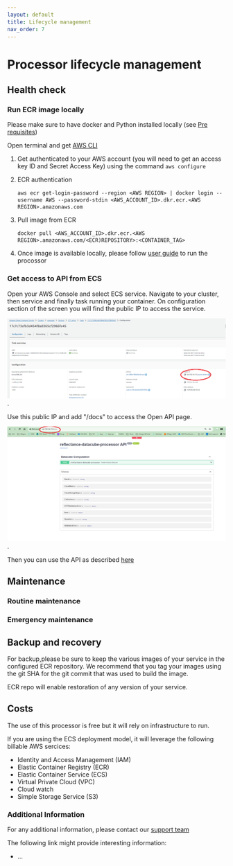 ```yaml
---
layout: default
title: Lifecycle management
nav_order: 7
---
```



# Processor lifecycle management

## Health check

### Run ECR image locally

Please make sure to have docker and Python installed locally (see [Pre requisites](https://earthdaily.github.io/reflectance-datacube-processor/2.%20Prerequisite.html))

Open terminal and get [AWS CLI](https://pypi.org/project/awscli/)

1. Get authenticated to your AWS account (you will need to get an access key ID and Secret Access Key) using the command `aws configure`

2. ECR authentication

    ```shell
    aws ecr get-login-password --region <AWS REGION> | docker login --username AWS --password-stdin <AWS_ACCOUNT_ID>.dkr.ecr.<AWS REGION>.amazonaws.com
    ```
3. Pull image from ECR 

    ```shell
    docker pull <AWS_ACCOUNT_ID>.dkr.ecr.<AWS REGION>.amazonaws.com/<ECR)REPOSITORY>:<CONTAINER_TAG>
    ```

4. Once image is available locally, please follow [user guide](https://earthdaily.github.io/reflectance-datacube-processor/5.%20User%20guide.html) to run the procossor

### Get access to API from ECS

Open your AWS Console and select ECS service. Navigate to your cluster, then service and finally task running your container. On configuration section of the screen you will find the public IP to access the service. 

![Get public IP](images/Get_public_IP.png "Get public IP").

Use this public IP and add  "/docs" to access the Open API page.

![Get public IP](images/ReflectanceDataCube_API2.png "Get public IP").

Then you can use the API as described [here](5.%20User%20guide.html#api-mode)

## Maintenance


### Routine maintenance


### Emergency maintenance






## Backup and recovery
For backup,please be sure to keep the various images of your service in the configured ECR repository. We recommend that you tag your images using the git SHA for the git commit that was used to build the image.

ECR repo will enable restoration of any version of your service.

## Costs

The use of this processor is free but it will rely on infrastructure to run.

If you are using the ECS deployment model, it will leverage the following billable AWS sercices:
 - Identity and Access Management (IAM)
 - Elastic Container Registry (ECR)
 - Elastic Container Service (ECS)
 - Virtual Private Cloud (VPC)
 - Cloud watch 
 - Simple Storage Service (S3)


### Additional Information

For any additional information, please contact our [support team](Api.Support@geosys.com)

The following link might provide interesting information:
- ...










